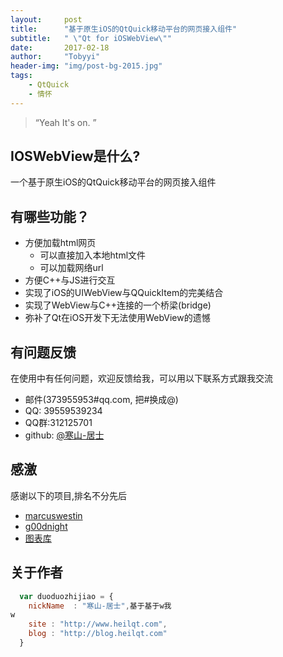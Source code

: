 ```yaml
---
layout:     post
title:      "基于原生iOS的QtQuick移动平台的网页接入组件"
subtitle:   " \"Qt for iOSWebView\""
date:       2017-02-18
author:     "Tobyyi"
header-img: "img/post-bg-2015.jpg"
tags:
    - QtQuick
    - 情怀
---
```


> “Yeah It's on. ”

## IOSWebView是什么?
一个基于原生iOS的QtQuick移动平台的网页接入组件

## 有哪些功能？

* 方便加载html网页
    *  可以直接加入本地html文件
    *  可以加载网络url
* 方便C++与JS进行交互
* 实现了iOS的UIWebView与QQuickItem的完美结合
* 实现了WebView与C++连接的一个桥梁(bridge)
* 弥补了Qt在iOS开发下无法使用WebView的遗憾

## 有问题反馈
在使用中有任何问题，欢迎反馈给我，可以用以下联系方式跟我交流

* 邮件(373955953#qq.com, 把#换成@)
* QQ: 39559539234
* QQ群:312125701
* github: [@寒山-居士](https://github.com/toby20130333)

## 感激
感谢以下的项目,排名不分先后

* [marcuswestin](https://github.com/marcuswestin/WebViewJavascriptBridge)
* [g00dnight](https://github.com/g00dnight/IOSWebView)
* [图表库](http://canvasjs.com/)

## 关于作者

```javascript
  var duoduozhijiao = {
    nickName  : "寒山-居士",基于基于w我
w
    site : "http://www.heilqt.com",
    blog : "http://blog.heilqt.com"
  }
```